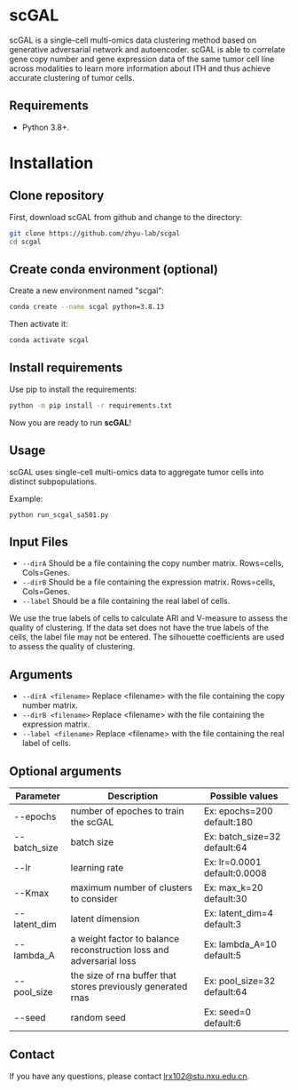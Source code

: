 # scGAL

scGAL is a single-cell multi-omics data clustering method based on generative adversarial network and autoencoder. scGAL is able to correlate gene copy number and gene expression data of the same tumor cell line across modalities to learn more information about ITH and thus achieve accurate clustering of tumor cells.



## Requirements

* Python 3.8+.

# Installation
## Clone repository
First, download scGAL from github and change to the directory:
```bash
git clone https://github.com/zhyu-lab/scgal
cd scgal
```

## Create conda environment (optional)
Create a new environment named "scgal":
```bash
conda create --name scgal python=3.8.13
```

Then activate it:
```bash
conda activate scgal
```

## Install requirements
Use pip to install the requirements:
```bash
python -m pip install -r requirements.txt
```

Now you are ready to run **scGAL**!

## Usage

scGAL uses single-cell multi-omics data to aggregate tumor cells into distinct subpopulations.

Example:

```
python run_scgal_sa501.py
```

## Input Files
* `--dirA` Should be a file containing the copy number matrix. Rows=cells, Cols=Genes.
* `--dirB` Should be a file containing the expression matrix. Rows=cells, Cols=Genes.
* `--label` Should be a file containing the real label of cells. 

We use the true labels of cells to calculate ARI and V-measure to assess the quality of clustering. If the data set does not have the true labels of the cells, the label file may not be entered. The silhouette coefficients are used to assess the quality of clustering.

## Arguments

* `--dirA <filename>` Replace \<filename\> with the file containing the  copy number matrix.
* `--dirB <filename>` Replace \<filename\> with the file containing the expression matrix.
* `--label <filename>` Replace \<filename\> with the file containing the real label of cells.


## Optional arguments

Parameter | Description | Possible values
---- | ----- | ------
--epochs | number of epoches to train the scGAL | Ex: epochs=200  default:180
--batch_size | batch size | Ex: batch_size=32  default:64
--lr | learning rate | Ex: lr=0.0001  default:0.0008
--Kmax | maximum number of clusters to consider | Ex: max_k=20  default:30
--latent_dim | latent dimension | Ex: latent_dim=4  default:3
--lambda_A | a weight factor to balance reconstruction loss and adversarial loss | Ex: lambda_A=10  default:5
--pool_size | the size of rna buffer that stores previously generated rnas | Ex: pool_size=32  default:64
--seed | random seed | Ex: seed=0  default:6


## Contact

If you have any questions, please contact lrx102@stu.nxu.edu.cn.